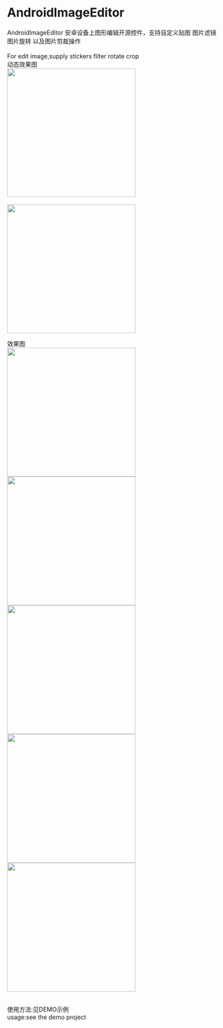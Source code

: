 # AndroidImageEditor

AndroidImageEditor 安卓设备上图形编辑开源控件，支持自定义贴图 图片滤镜 图片旋转 以及图片剪裁操作<br/>
<br/>
For edit image,supply stickers filter rotate crop
<br/>
动态效果图
<br/>
<img src="https://github.com/hansweidong/ImageEditor-Android/raw/master/screens/demo1.gif" width=300 />
<br/>
<br/>
<img src="https://github.com/hansweidong/ImageEditor-Android/raw/master/screens/demo2.gif" width=300 />

效果图
<br/>
<img src="https://github.com/hansweidong/ImageEditor-Android/raw/master/screens/1.png" width=300 />
<br/>
<img src="https://github.com/hansweidong/ImageEditor-Android/raw/master/screens/2.png" width=300 />
<br/>
<img src="https://github.com/hansweidong/ImageEditor-Android/raw/master/screens/3.png" width=300 />
<br/>
<img src="https://github.com/hansweidong/ImageEditor-Android/raw/master/screens/4.png" width=300 />
<br/>
<img src="https://github.com/hansweidong/ImageEditor-Android/raw/master/screens/5.png" width=300 />
<br/>

<br/>
<span>使用方法:见DEMO示例</span>

<br/>
<span>usage:see the demo project</span>
